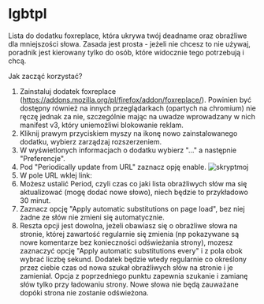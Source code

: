 # lgbtpl
Lista do dodatku foxreplace, która ukrywa twój deadname oraz obraźliwe dla mniejszości słowa. Zasada jest prosta - jeżeli nie chcesz to nie używaj, poradnik jest kierowany tylko do osób, które widocznie tego potrzebują i chcą.


Jak zacząć korzystać? 

1. Zainstaluj dodatek foxreplace (https://addons.mozilla.org/pl/firefox/addon/foxreplace/). Powinien być dostępny również na innych przeglądarkach (opartych na chromium) nie ręczę jednak za nie, szczególnie mając na uwadze wprowadzany w nich manifest v3, który uniemożliwi blokowanie reklam.
2. Kliknij prawym przyciskiem myszy na ikonę nowo zainstalowanego dodatku, wybierz zarządzaj rozszerzeniem.
3. W wyświetlonych informacjach o dodatku wybierz "..." a następnie "Preferencje".
4. Pod "Periodically update from URL" zaznacz opję enable.
![skryptmoj](https://user-images.githubusercontent.com/112720004/206889469-a1c82b5c-146f-4f2e-bc88-73ee95df8e15.png)
5. W pole URL wklej link: 
6. Możesz ustalić Period, czyli czas co jaki lista obraźliwych słów ma się aktualizować (mogę dodać nowe słowo), niech będzie to przykładowo 30 minut.
7. Zaznacz opcję "Apply automatic substitutions on page load", bez niej żadne ze słów nie zmieni się automatycznie.
8. Reszta opcji jest dowolna, jeżeli obawiasz się o obrażliwe słowa na stronie, której zawartość regularnie się zmienia (np pokazywane są nowe komentarze bez konieczności odświeżania strony), mozesz zaznaczyć opcję "Apply automatic substitutions every" i z pola obok wybrać liczbę sekund. Dodatek będzie wtedy regularnie co określony przez ciebie czas od nowa szukał obraźliwych słów na stronie i je zamieniał. Opcja z poprzedniego punktu zapewnia szukanie i zamianę słów tylko przy ładowaniu strony. Nowe słowa nie będą zauważane dopóki strona nie zostanie odświeżona.
